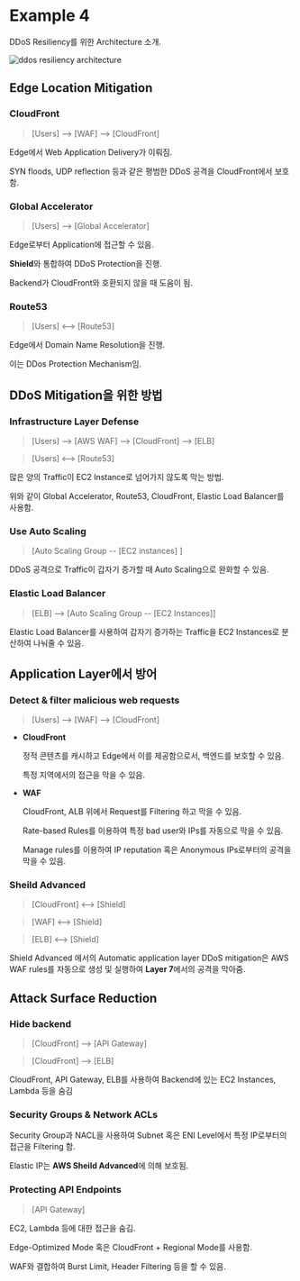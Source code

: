 # Example 4

DDoS Resiliency를 위한 Architecture 소개.

![ddos resiliency architecture](https://github.com/user-attachments/assets/7e51f583-d85b-41a4-adc3-e45cdfb77255)


## Edge Location Mitigation

### CloudFront

> [Users] --> [WAF] --> [CloudFront]

Edge에서 Web Application Delivery가 이뤄짐.

SYN floods, UDP reflection 등과 같은 평범한 DDoS 공격을 CloudFront에서 보호함.

### Global Accelerator

> [Users] --> [Global Accelerator]

Edge로부터 Application에 접근할 수 있음.

**Shield**와 통합하여 DDoS Protection을 진행.

Backend가 CloudFront와 호환되지 않을 때 도움이 됨.

### Route53

> [Users] <--> [Route53]

Edge에서 Domain Name Resolution을 진행.

이는 DDos Protection Mechanism임.

## DDoS Mitigation을 위한 방법

### Infrastructure Layer Defense

> [Users] --> [AWS WAF] --> [CloudFront] --> [ELB]

> [Users] <--> [Route53]

많은 양의 Traffic이 EC2 Instance로 넘어가지 않도록 막는 방법.

위와 같이 Global Accelerator, Route53, CloudFront, Elastic Load Balancer를 사용함.

### Use Auto Scaling

> [Auto Scaling Group -- [EC2 instances] ]

DDoS 공격으로 Traffic이 갑자기 증가할 때 Auto Scaling으로 완화할 수 있음.

### Elastic Load Balancer

> [ELB] --> [Auto Scaling Group -- [EC2 Instances]]

Elastic Load Balancer를 사용하여 갑자기 증가하는 Traffic을 EC2 Instances로 분산하여 나눠줄 수 있음.

## Application Layer에서 방어

### Detect & filter malicious web requests

> [Users] --> [WAF] --> [CloudFront]

* **CloudFront**

    정적 콘텐츠를 캐시하고 Edge에서 이를 제공함으로서, 백엔드를 보호할 수 있음.

    특정 지역에서의 접근을 막을 수 있음.

* **WAF**

    CloudFront, ALB 위에서 Request를 Filtering 하고 막을 수 있음.

    Rate-based Rules를 이용하여 특정 bad user와 IPs를 자동으로 막을 수 있음.

    Manage rules를 이용하여 IP reputation 혹은 Anonymous IPs로부터의 공격을 막을 수 있음.

### Sheild Advanced

> [CloudFront] <--> [Shield]

> [WAF] <--> [Shield]

> [ELB] <--> [Shield]

Shield Advanced 에서의 Automatic application layer DDoS mitigation은 AWS WAF rules를 자동으로 생성 및 실행하여 **Layer 7**에서의 공격을 막아줌.

## Attack Surface Reduction

### Hide backend

> [CloudFront] --> [API Gateway]

> [CloudFront] --> [ELB]

CloudFront, API Gateway, ELB를 사용하여 Backend에 있는 EC2 Instances, Lambda 등을 숨김

### Security Groups & Network ACLs

Security Group과 NACL을 사용하여 Subnet 혹은 ENI Level에서 특정 IP로부터의 접근을 Filtering 함.

Elastic IP는 **AWS Sheild Advanced**에 의해 보호됨.

### Protecting API Endpoints

> [API Gateway]

EC2, Lambda 등에 대한 접근을 숨김.

Edge-Optimized Mode 혹은 CloudFront + Regional Mode를 사용함.

WAF와 결합하여 Burst Limit, Header Filtering 등을 할 수 있음.